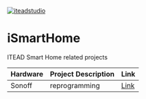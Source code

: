 <!-- use local icon ![ITEAD][1]  or use remote icon ![ITEAD][2] or use remote url by html systax as folows-->

<a href="https://www.itead.cc/" title="iteadstudio">
   <img src="https://cdn.itead.cc/media/wysiwyg/onethemes/bozon/logo/imalllogoNew.png" alt="iteadstudio" />
</a>

# iSmartHome


ITEAD Smart Home related projects

|Hardware|Project Description|Link        |
|--------|-------------------|------------|
|Sonoff  |reprogramming      |[Link][L01] | 

<!-- Links -->
[L01]: tree/master/hardware/Sonoff "Reprogramming"


<!-- References -->
[1]: hardware/images/ITEAD_logo.png  "itead.cc"
[2]: https://cdn.itead.cc/media/wysiwyg/onethemes/bozon/logo/imalllogoNew.png "iteadstudio"
